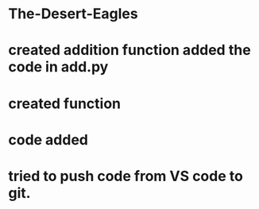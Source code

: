 # The-Desert-Eagles
# created addition function added the code in add.py  
# created function
# code added
# tried to push code from VS code to git.
